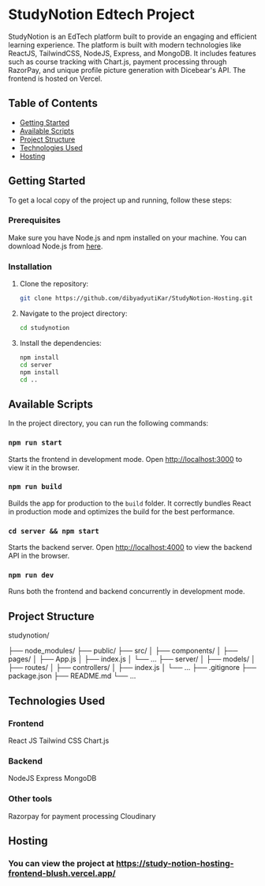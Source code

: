 # StudyNotion Edtech Project

StudyNotion is an EdTech platform built to provide an engaging and efficient learning experience. The platform is built with modern technologies like ReactJS, TailwindCSS, NodeJS, Express, and MongoDB. It includes features such as course tracking with Chart.js, payment processing through RazorPay, and unique profile picture generation with Dicebear's API. The frontend is hosted on Vercel.

## Table of Contents
- [Getting Started](#getting-started)
- [Available Scripts](#available-scripts)
- [Project Structure](#project-structure)
- [Technologies Used](#technologies-used)
- [Hosting](#hosting)

## Getting Started

To get a local copy of the project up and running, follow these steps:

### Prerequisites

Make sure you have Node.js and npm installed on your machine. You can download Node.js from [here](https://nodejs.org/).

### Installation

1. Clone the repository:
    ```bash
    git clone https://github.com/dibyadyutiKar/StudyNotion-Hosting.git
    ```
2. Navigate to the project directory:
    ```bash
    cd studynotion
    ```
3. Install the dependencies:
    ```bash
    npm install
    cd server
    npm install
    cd ..
    ```

## Available Scripts

In the project directory, you can run the following commands:

### `npm run start`

Starts the frontend in development mode.
Open [http://localhost:3000](http://localhost:3000) to view it in the browser.

### `npm run build`

Builds the app for production to the `build` folder.
It correctly bundles React in production mode and optimizes the build for the best performance.

### `cd server && npm start`

Starts the backend server.
Open [http://localhost:4000](http://localhost:4000) to view the backend API in the browser.

### `npm run dev`

Runs both the frontend and backend concurrently in development mode.

## Project Structure

studynotion/

├── node_modules/
├── public/
├── src/
│   ├── components/
│   ├── pages/
│   ├── App.js
│   ├── index.js
│   └── ...
├── server/
│   ├── models/
│   ├── routes/
│   ├── controllers/
│   ├── index.js
│   └── ...
├── .gitignore
├── package.json
├── README.md
└── ...

## Technologies Used

### Frontend

React JS
Tailwind CSS
Chart.js

### Backend

NodeJS
Express
MongoDB

### Other tools

Razorpay for payment processing
Cloudinary 

## Hosting 

### You can view the project at https://study-notion-hosting-frontend-blush.vercel.app/


